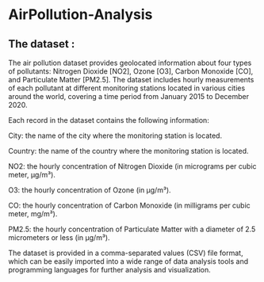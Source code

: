 # AirPollution-Analysis

## The dataset :

The air pollution dataset provides geolocated information about four types of pollutants: Nitrogen Dioxide [NO2], Ozone [O3], Carbon Monoxide [CO], and Particulate Matter [PM2.5]. The dataset includes hourly measurements of each pollutant at different monitoring stations located in various cities around the world, covering a time period from January 2015 to December 2020.

Each record in the dataset contains the following information:

City: the name of the city where the monitoring station is located.

Country: the name of the country where the monitoring station is located.

NO2: the hourly concentration of Nitrogen Dioxide (in micrograms per cubic meter, µg/m³).

O3: the hourly concentration of Ozone (in µg/m³).

CO: the hourly concentration of Carbon Monoxide (in milligrams per cubic meter, mg/m³).

PM2.5: the hourly concentration of Particulate Matter with a diameter of 2.5 micrometers or less (in µg/m³).


The dataset is provided in a comma-separated values (CSV) file format, which can be easily imported into a wide range of data analysis tools and programming languages for further analysis and visualization.

